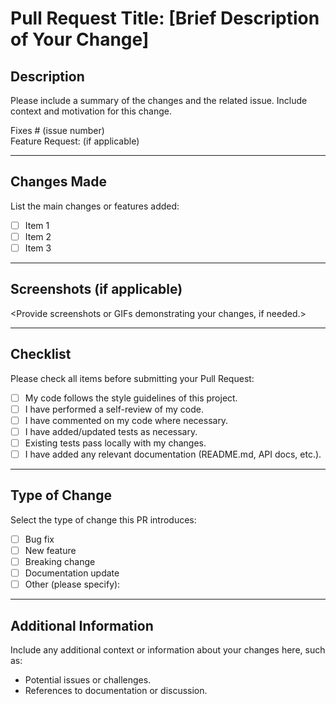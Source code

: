 # Pull Request Title: [Brief Description of Your Change]

## **Description**
Please include a summary of the changes and the related issue. Include context and motivation for this change.

Fixes # (issue number)  
Feature Request: (if applicable)

---

## **Changes Made**
List the main changes or features added:
- [ ] Item 1
- [ ] Item 2
- [ ] Item 3

---

## **Screenshots (if applicable)**

<Provide screenshots or GIFs demonstrating your changes, if needed.>

---

## **Checklist**
Please check all items before submitting your Pull Request:
- [ ] My code follows the style guidelines of this project.
- [ ] I have performed a self-review of my code.
- [ ] I have commented on my code where necessary.
- [ ] I have added/updated tests as necessary.
- [ ] Existing tests pass locally with my changes.
- [ ] I have added any relevant documentation (README.md, API docs, etc.).

---

## **Type of Change**
Select the type of change this PR introduces:
- [ ] Bug fix
- [ ] New feature
- [ ] Breaking change
- [ ] Documentation update
- [ ] Other (please specify):

---

## **Additional Information**
Include any additional context or information about your changes here, such as:
- Potential issues or challenges.
- References to documentation or discussion.
